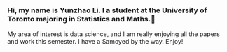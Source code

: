### Hi, my name is Yunzhao Li. I  a student at the University of Toronto majoring in Statistics and Maths.👋
My area of interest is data science, and I am really enjoying all the papers and work this semester. 
I have a Samoyed by the way.
Enjoy!
<!--
**yunzhaol/yunzhaol is a ✨ _special_ ✨ repository because its `README.md` (this file) appears on your GitHub profile.

Here are some ideas to get you started:

- 🔭 I’m currently working on ...
- 🌱 I’m currently learning ...
- 👯 I’m looking to collaborate on ...
- 🤔 I’m looking for help with ...
- 💬 Ask me about ...
- 📫 How to reach me: ...
- 😄 Pronouns: ...
- ⚡ Fun fact: ...
-->
